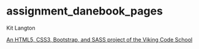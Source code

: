 # assignment_danebook_pages

Kit Langton

[An HTML5, CSS3, Bootstrap, and SASS project of the Viking Code School](http://www.vikingcodeschool.com)
